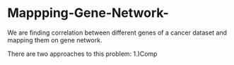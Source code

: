 # Mappping-Gene-Network-

We are finding correlation between different genes of a cancer dataset and mapping them on gene network.

There are two approaches to this problem:
1.)Comp















































































